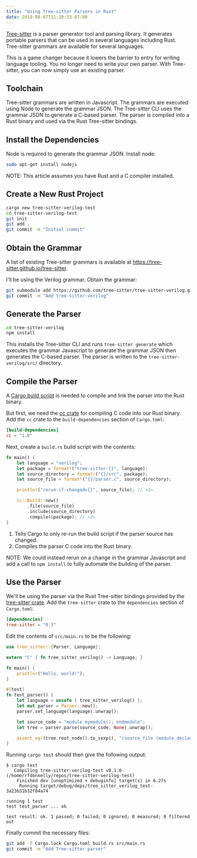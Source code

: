 ```yaml
---
title: "Using Tree-sitter Parsers in Rust"
date: 2019-08-07T11:20:33-07:00
---
```


[Tree-sitter] is a parser generator tool and parsing library.
It generates portable parsers that can be used in several languages including Rust.
Tree-sitter grammars are available for several languages.

This is a game changer because it lowers the barrier to entry for writing language tooling.
You no longer need to write your own parser.
With Tree-sitter, you can now simply use an existing parser.

[Tree-sitter]: https://tree-sitter.github.io/tree-sitter

## Toolchain

Tree-sitter grammars are written in Javascript.
The grammars are executed using Node to generate the grammar JSON.
The Tree-sitter CLI uses the grammar JSON to generate a C-based parser.
The parser is compiled into a Rust binary and used via the Rust Tree-sitter bindings.

## Install the Dependencies

Node is required to generate the grammar JSON.
Install node:

```sh
sudo apt-get install nodejs
```

NOTE: This article assumes you have Rust and a C compiler installed.

## Create a New Rust Project

```sh
cargo new tree-sitter-verilog-test
cd tree-sitter-verilog-test
git init
git add .
git commit -m "Initial commit"
```

## Obtain the Grammar

A list of existing Tree-sitter grammars is available at https://tree-sitter.github.io/tree-sitter.

I'll be using the Verilog grammar.
Obtain the grammar:

```sh
git submodule add https://github.com/tree-sitter/tree-sitter-verilog.git
git commit -m "Add tree-sitter-verilog"
```

## Generate the Parser

```sh
cd tree-sitter-verilog
npm install
```

This installs the Tree-sitter CLI and runs `tree-sitter generate` which executes the grammar Javascript to generate the grammar JSON then generates the C-based parser.
The parser is written to the `tree-sitter-verilog/src/` directory.

## Compile the Parser

A [Cargo build script] is needed to compile and link the parser into the Rust binary.

But first, we need the [cc crate] for compiling C code into our Rust binary.
Add the `cc` crate to the `build-dependencies` section of `Cargo.toml`:

```toml
[build-dependencies]
cc = "1.0"
```

Next, create a `build.rs` build script with the contents:

```rust
fn main() {
    let language = "verilog";
    let package = format!("tree-sitter-{}", language);
    let source_directory = format!("{}/src", package);
    let source_file = format!("{}/parser.c", source_directory);

    println!("rerun-if-changed={}", source_file); // <1>

    cc::Build::new()
        .file(source_file)
        .include(source_directory)
        .compile(&package); // <2>
}
```

1. Tells Cargo to only re-run the build script if the parser source has changed.
2. Compiles the parser C code into the Rust binary.

NOTE: We could instead rerun on a change in the grammar Javascript and add a call to `npm install` to fully automate the building of the parser.

[Cargo build script]: https://doc.rust-lang.org/cargo/reference/build-scripts.html
[cc crate]: https://crates.io/crates/cc

## Use the Parser

We'll be using the parser via the Rust Tree-sitter bindings provided by the [tree-sitter crate].
Add the `tree-sitter` crate to the `dependencies` section of `Cargo.toml`:

```toml
[dependencies]
tree-sitter = "0.3"
```

Edit the contents of `src/main.rs` to be the following:

```rust
use tree_sitter::{Parser, Language};

extern "C" { fn tree_sitter_verilog() -> Language; }

fn main() {
    println!("Hello, world!");
}

#[test]
fn test_parser() {
    let language = unsafe { tree_sitter_verilog() };
    let mut parser = Parser::new();
    parser.set_language(language).unwrap();

    let source_code = "module mymodule(); endmodule";
    let tree = parser.parse(source_code, None).unwrap();

    assert_eq!(tree.root_node().to_sexp(), "(source_file (module_declaration (module_header (module_keyword) (module_identifier (simple_identifier))) (module_nonansi_header (list_of_ports))))");
}
```

Running `cargo test` should then give the following output:

```text
$ cargo test
   Compiling tree-sitter-verilog-test v0.1.0 (/home/rfdonnelly/repos/tree-sitter-verilog-test)
    Finished dev [unoptimized + debuginfo] target(s) in 6.27s
     Running target/debug/deps/tree_sitter_verilog_test-3a23b31b32f84a74

running 1 test
test test_parser ... ok

test result: ok. 1 passed; 0 failed; 0 ignored; 0 measured; 0 filtered out
```

Finally commit the necessary files:

```sh
git add -f Cargo.lock Cargo.toml build.rs src/main.rs
git commit -m "Add Tree-sitter parser"
```

[tree-sitter crate]: https://crates.io/crates/tree-sitter
